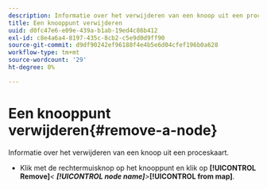 ```yaml
---
description: Informatie over het verwijderen van een knoop uit een proceskaart.
title: Een knooppunt verwijderen
uuid: d0fc47e6-e09e-439a-b1ab-19ed4c86b412
exl-id: c8e4a6a4-8197-435c-8cb2-c5e9d0d9ff90
source-git-commit: d9df90242ef96188f4e4b5e6d04cfef196b0a628
workflow-type: tm+mt
source-wordcount: '29'
ht-degree: 0%

---
```


# Een knooppunt verwijderen{#remove-a-node}

Informatie over het verwijderen van een knoop uit een proceskaart.

* Klik met de rechtermuisknop op het knooppunt en klik op **[!UICONTROL Remove]***&lt; **[!UICONTROL node name]**>***[!UICONTROL from map]**.
